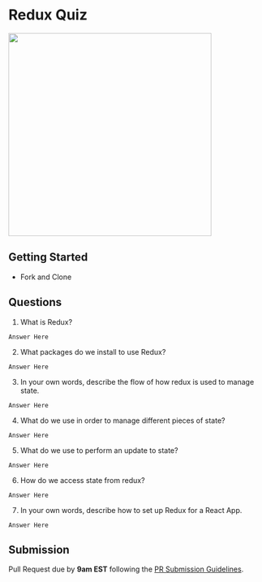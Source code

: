 # Redux Quiz

<img src="https://chriscourses.com/img/blog/redux/redux.jpg" height="400px"/>

## Getting Started

- Fork and Clone

## Questions

1. What is Redux?

```
Answer Here
```

2. What packages do we install to use Redux?

```
Answer Here
```

3. In your own words, describe the flow of how redux is used to manage state.

```
Answer Here
```

4. What do we use in order to manage different pieces of state?

```
Answer Here
```

5. What do we use to perform an update to state?

```
Answer Here
```

6. How do we access state from redux?

```
Answer Here
```

7. In your own words, describe how to set up Redux for a React App.

```
Answer Here
```

## Submission

Pull Request due by **9am EST** following the [PR Submission Guidelines](https://github.com/SEI-R-11-8/template_pull_request).

